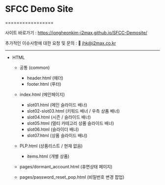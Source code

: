 # SFCC Demo Site
=================

사이트 바로가기 : <https://jongheonkim-i2max.github.io/SFCC-Demosite/>

추가적인 이슈사항에 대한 요청 및 문의 : 📨 jhk@i2max.co.kr

---

- HTML
  - 공통 (common)
    - header.html (헤더)
    - footer.html (푸터)
    
  - index.html (메인페이지) 
    - slot01.html (메인 슬라이드 배너)
    - slot02-slot03.html (키워드 배너 / 우측 상품 배너)
    - slot04.html (시즌 / 슬라이드 배너)
    - slot05.html (멀티 카테고리 상품 슬라이드 배너)
    - slot06.html (슬라이더 배너)
    - slot07.html (상품 슬라이드 배너)

  - PLP.html (상품리스트 / 현재 없음)
    - items.html (개별 상품)

  - pages/dormant_account.html (휴면상태 페이지)

  - pages/password_reset_pop.html (비밀번호 변경 팝업)